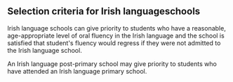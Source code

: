 ##  Selection criteria for Irish languageschools

Irish language schools can give priority to students who have a reasonable,
age-appropriate level of oral fluency in the Irish language and the school is
satisfied that student's fluency would regress if they were not admitted to
the Irish language school.

An Irish language post-primary school may give priority to students who have
attended an Irish language primary school.
